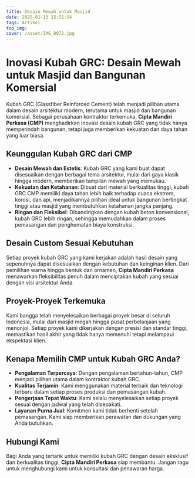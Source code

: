 ```yaml
---
title: Desain Mewah untuk Masjid
date: 2025-01-13 15:51:54
tags: Artikel
top_img:
cover: /asset/IMG_8972.jpg
---
```


# **Inovasi Kubah GRC: Desain Mewah untuk Masjid dan Bangunan Komersial**  

Kubah GRC (Glassfiber Reinforced Cement) telah menjadi pilihan utama dalam desain arsitektur modern, terutama untuk masjid dan bangunan komersial. Sebagai perusahaan kontraktor terkemuka, **Cipta Mandiri Perkasa (CMP)** menghadirkan inovasi desain kubah GRC yang tidak hanya memperindah bangunan, tetapi juga memberikan kekuatan dan daya tahan yang luar biasa.

## **Keunggulan Kubah GRC dari CMP**  
- **Desain Mewah dan Estetis**: Kubah GRC yang kami buat dapat disesuaikan dengan berbagai tema arsitektur, mulai dari gaya klasik hingga modern, memberikan tampilan mewah yang memukau.
- **Kekuatan dan Ketahanan**: Dibuat dari material berkualitas tinggi, kubah GRC CMP memiliki daya tahan lebih baik terhadap cuaca ekstrem, korosi, dan api, menjadikannya pilihan ideal untuk bangunan bertingkat tinggi atau masjid yang membutuhkan ketahanan jangka panjang.
- **Ringan dan Fleksibel**: Dibandingkan dengan kubah beton konvensional, kubah GRC lebih ringan, sehingga memudahkan dalam proses pemasangan dan penghematan biaya konstruksi.

## **Desain Custom Sesuai Kebutuhan**  
Setiap proyek kubah GRC yang kami kerjakan adalah hasil desain yang sepenuhnya dapat disesuaikan dengan kebutuhan dan keinginan klien. Dari pemilihan warna hingga bentuk dan ornamen, **Cipta Mandiri Perkasa** menawarkan fleksibilitas penuh dalam menciptakan kubah yang sesuai dengan visi arsitektur Anda.

## **Proyek-Proyek Terkemuka**  
Kami bangga telah menyelesaikan berbagai proyek besar di seluruh Indonesia, mulai dari masjid megah hingga pusat perbelanjaan yang menonjol. Setiap proyek kami dikerjakan dengan presisi dan standar tinggi, memastikan hasil akhir yang tidak hanya memenuhi tetapi melampaui ekspektasi klien.

## **Kenapa Memilih CMP untuk Kubah GRC Anda?**  
- **Pengalaman Terpercaya**: Dengan pengalaman bertahun-tahun, CMP menjadi pilihan utama dalam kontraktor kubah GRC.
- **Kualitas Terjamin**: Kami menggunakan material terbaik dan teknologi terbaru dalam setiap proses produksi dan pemasangan kubah.
- **Pengerjaan Tepat Waktu**: Kami selalu menyelesaikan setiap proyek sesuai dengan jadwal yang telah disepakati.
- **Layanan Purna Jual**: Komitmen kami tidak berhenti setelah pemasangan. Kami siap memberikan perawatan dan dukungan yang Anda butuhkan.

## **Hubungi Kami**  
Bagi Anda yang tertarik untuk memiliki kubah GRC dengan desain eksklusif dan berkualitas tinggi, **Cipta Mandiri Perkasa** siap membantu. Jangan ragu untuk menghubungi kami untuk konsultasi dan penawaran harga.
